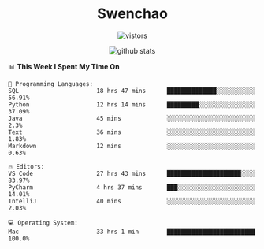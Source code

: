 <h1 align="center">Swenchao</h3>

<p align="center">
  <img src="https://visitor-badge.glitch.me/badge?page_id=Swenchao" alt="vistors" />
</p>

<p align="center">
  <img src="https://github-readme-stats.vercel.app/api?username=Swenchao&count_private=true&show_icons=true&theme=vue-dark&hide_title=true" alt="github stats" />
</p>

<!--START_SECTION:waka-->
📊 **This Week I Spent My Time On** 

```text
💬 Programming Languages: 
SQL                      18 hrs 47 mins      ██████████████░░░░░░░░░░░   56.91% 
Python                   12 hrs 14 mins      █████████░░░░░░░░░░░░░░░░   37.09% 
Java                     45 mins             ░░░░░░░░░░░░░░░░░░░░░░░░░   2.3% 
Text                     36 mins             ░░░░░░░░░░░░░░░░░░░░░░░░░   1.83% 
Markdown                 12 mins             ░░░░░░░░░░░░░░░░░░░░░░░░░   0.63%

🔥 Editors: 
VS Code                  27 hrs 43 mins      █████████████████████░░░░   83.97% 
PyCharm                  4 hrs 37 mins       ███░░░░░░░░░░░░░░░░░░░░░░   14.01% 
IntelliJ                 40 mins             ░░░░░░░░░░░░░░░░░░░░░░░░░   2.03%

💻 Operating System: 
Mac                      33 hrs 1 min        █████████████████████████   100.0%

```


<!--END_SECTION:waka-->
